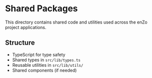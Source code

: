 # Shared Packages

This directory contains shared code and utilities used across the enZo project applications.

## Structure

- TypeScript for type safety
- Shared types in `src/lib/types.ts`
- Reusable utilities in `src/lib/utils/`
- Shared components (if needed)
